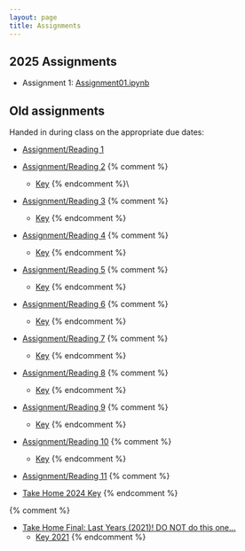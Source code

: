 ```yaml
---
layout: page
title: Assignments
---
```


## 2025 Assignments

- Assignment 1: [Assignment01.ipynb](./Assignment01.ipynb)

## Old assignments
Handed in during class on the appropriate due dates:

  - [Assignment/Reading 1](../Assignments/Assignment01/)
  - [Assignment/Reading 2](../Assignments/Assignment02/)
    {% comment %}
    - [Key](../Assignments/Assign2Key.pdf)
    {% endcomment %}\
  - [Assignment/Reading 3](../Assignments/Assignment03/)
    {% comment %}

    - [Key](../Assignments/Assignment3Key.html)
    {% endcomment %}

  - [Assignment/Reading 4](../Assignments/Assignment04/)
    {% comment %}
    - [Key](../Assignments/Assignment4Key.html)
    {% endcomment %}

  - [Assignment/Reading 5](../Assignments/Assignment05/)
    {% comment %}
    - [Key](../Assignments/Assignment5Key.html)
    {% endcomment %}
  - [Assignment/Reading 6](../Assignments/Assignment06/)
    {% comment %}
    - [Key](../Assignments/Assignment6Key.html)
    {% endcomment %}
  - [Assignment/Reading 7](../Assignments/Assignment07/)
    {% comment %}
    - [Key](../Assignments/Assignment07Key.pdf)
    {% endcomment %}

  - [Assignment/Reading 8](../Assignments/Assignment08/)
    {% comment %}
    - [Key](../Assignments/Assignment08Key.html)
    {% endcomment %}
  - [Assignment/Reading 9](../Assignments/Assignment09/)
    {% comment %}
    - [Key](../Assignments/Assignment09Key.pdf)
    {% endcomment %}
  - [Assignment/Reading 10](../Assignments/Assignment10/)
    {% comment %}
    - [Key](../Assignments/Assignment10key.html)
    {% endcomment %}
  - [Assignment/Reading 11](../Assignments/Assignment11/)
  {% comment %}

  - [Take Home 2024 Key](../Assignments/TakeHome2024Key.pdf)
  {% endcomment %}

   {% comment %}
  - [Take Home Final: Last Years (2021)!  DO NOT do this one...](../Assignments/TakeHome2021NoKey.pdf)
      - [Key 2021](../Assignments/TakeHome2021.pdf)
  {% endcomment %}
